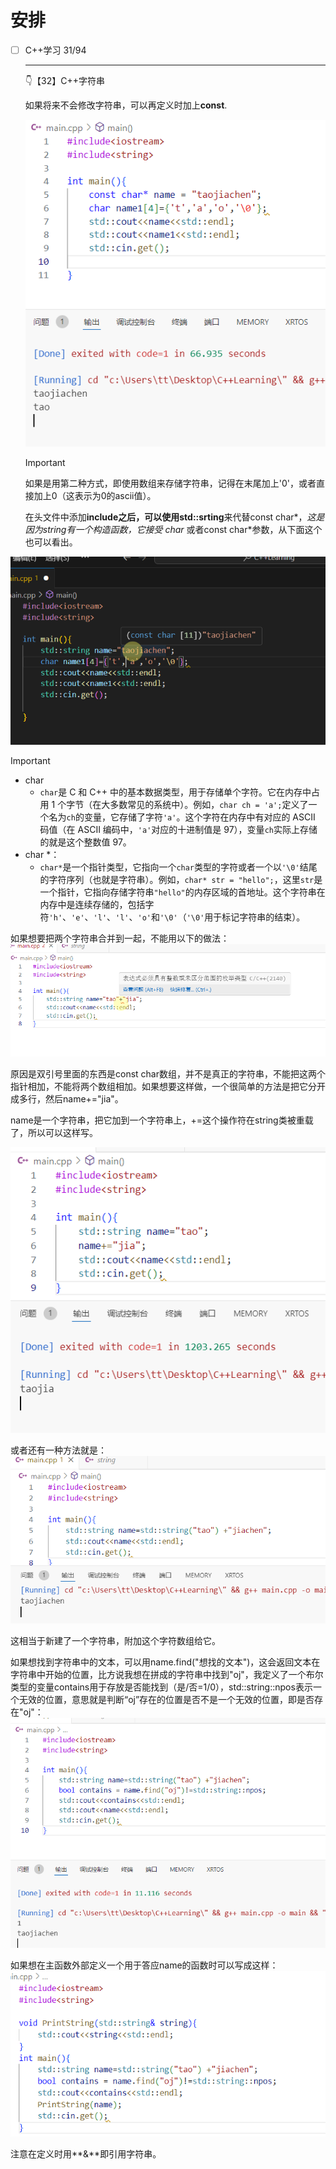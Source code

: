 # 安排

- [ ] C++学习 31/94

  ---

  👇【32】C++字符串

   如果将来不会修改字符串，可以再定义时加上**const**.

  ![image-20241216192420591](image/12.16/image-20241216192420591.png)

  > [!IMPORTANT]
  >
  > 如果是用第二种方式，即使用数组来存储字符串，记得在末尾加上'0'，或者直接加上0（这表示为0的ascii值）。

  在头文件中添加**include<string>**之后，可以使用**std::srting**来代替const char*，*这是因为string有一个构造函数，它接受 char* 或者const char*参数，从下面这个也可以看出。

![image-20241216193234406](image/12.16/image-20241216193234406.png)

> [!IMPORTANT]
>
> - char
>   - `char`是 C 和 C++ 中的基本数据类型，用于存储单个字符。它在内存中占用 1 个字节（在大多数常见的系统中）。例如，`char ch = 'a';`定义了一个名为`ch`的变量，它存储了字符`'a'`。这个字符在内存中有对应的 ASCII 码值（在 ASCII 编码中，`'a'`对应的十进制值是 97），变量`ch`实际上存储的就是这个整数值 97。
> - char *：
>   - `char*`是一个指针类型，它指向一个`char`类型的字符或者一个以`'\0'`结尾的字符序列（也就是字符串）。例如，`char* str = "hello";`，这里`str`是一个指针，它指向存储字符串`"hello"`的内存区域的首地址。这个字符串在内存中是连续存储的，包括字符`'h'`、`'e'`、`'l'`、`'l'`、`'o'`和`'\0'`（`'\0'`用于标记字符串的结束）。

  如果想要把两个字符串合并到一起，不能用以下的做法：![image-20241216193952277](image/12.16/image-20241216193952277.png)

原因是双引号里面的东西是const char数组，并不是真正的字符串，不能把这两个指针相加，不能将两个数组相加。如果想要这样做，一个很简单的方法是把它分开成多行，然后name+="jia"。

name是一个字符串，把它加到一个字符串上，+=这个操作符在string类被重载了，所以可以这样写。

![image-20241216194512843](image/12.16/image-20241216194512843.png)

或者还有一种方法就是：
![image-20241216194616413](image/12.16/image-20241216194616413.png)

这相当于新建了一个字符串，附加这个字符数组给它。

如果想找到字符串中的文本，可以用name.find("想找的文本")，这会返回文本在字符串中开始的位置，比方说我想在拼成的字符串中找到"oj"，我定义了一个布尔类型的变量contains用于存放是否能找到（是/否=1/0），std::string::npos表示一个无效的位置，意思就是判断“oj”存在的位置是否不是一个无效的位置，即是否存在"oj"：
![image-20241216195146174](image/12.16/image-20241216195146174.png)

如果想在主函数外部定义一个用于答应name的函数时可以写成这样：![image-20241216200156110](image/12.16/image-20241216200156110.png)

注意在定义时用**&**即引用字符串。